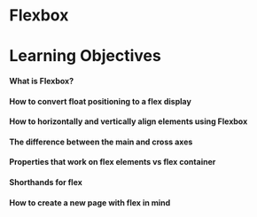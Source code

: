 # Flexbox

# Learning Objectives

#### What is Flexbox?

#### How to convert float positioning to a flex display

#### How to horizontally and vertically align elements using Flexbox

#### The difference between the main and cross axes

#### Properties that work on flex elements vs flex container

#### Shorthands for flex

#### How to create a new page with flex in mind
